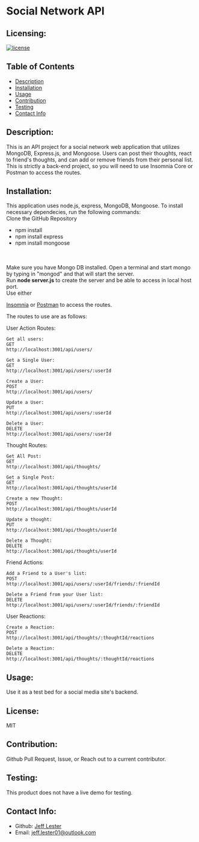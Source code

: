 # Social Network API
## Licensing:
[![license](https://img.shields.io/badge/license-MIT-blue)](https://shields.io)

## Table of Contents

- [Description](#description)
- [Installation](#installation)
- [Usage](#usage)
- [Contribution](#contribution)
- [Testing](#testing)
- [Contact Info](#contact-info)

## Description:
This is an API project for a social network web application that utilizes MongoDB, Express.js, and Mongoose. Users can post their thoughts, react to friend's thoughts, and can add or remove friends from their personal list.
This is strictly a back-end project, so you will need to use Insomnia Core or Postman to access the routes.

## Installation:

This application uses node.js, express, MongoDB, Mongoose. To install necessary dependecies, run the following commands:
<br />
Clone the GitHub Repository
<br />
- npm install
- npm install express
- npm install mongoose
<br />
<br />
Make sure you have Mongo DB installed. Open a terminal and start mongo by typing in "mongod" and that will start the server.
<br />
Run <strong>node server.js</strong> to create the server and be able to access in local host port.
<br />Use either 

[Insomnia](https://insomnia.rest/download)
or 
[Postman](https://www.postman.com/) to access the routes.

The routes to use are as follows:

User Action Routes:
```
Get all users: 
GET
http://localhost:3001/api/users/

Get a Single User:
GET
http://localhost:3001/api/users/:userId

Create a User:
POST
http://localhost:3001/api/users/

Update a User:
PUT
http://localhost:3001/api/users/:userId

Delete a User:
DELETE
http://localhost:3001/api/users/:userId

```

Thought Routes:
```
Get All Post:
GET
http://localhost:3001/api/thoughts/

Get a Single Post:
GET
http://localhost:3001/api/thoughts/userId

Create a new Thought:
POST
http://localhost:3001/api/thoughts/userId

Update a thought:
PUT
http://localhost:3001/api/thoughts/userId

Delete a Thought:
DELETE
http://localhost:3001/api/thoughts/userId
```

Friend Actions:
```
Add a Friend to a User's list:
POST
http://localhost:3001/api/users/:userId/friends/:friendId

Delete a Friend from your User list:
DELETE
http://localhost:3001/api/users/:userId/friends/:friendId

```

User Reactions:
```
Create a Reaction:
POST
http://localhost:3001/api/thoughts/:thoughtId/reactions

Delete a Reaction:
DELETE
http://localhost:3001/api/thoughts/:thoughtId/reactions

```


## Usage:
Use it as a test bed for a social media site's backend.

## License:

MIT

## Contribution:

Github Pull Request, Issue, or Reach out to a current contributor.

## Testing:

This product does not have a live demo for testing.

## Contact Info:

- Github: [Jeff Lester](https://github.com/JeffGoji)
- Email: jeff.lester01@outlook.com
